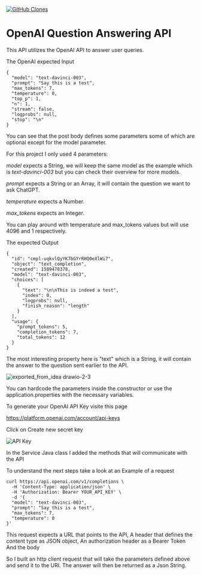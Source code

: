 [![GitHub Clones](https://img.shields.io/badge/dynamic/json?color=success&label=Clone&query=count&url=https://gist.githubusercontent.com/leriaetnasta/83b480893209b6e48ac5d5c00b79ece1/raw/clone.json&logo=github)](https://github.com/MShawon/github-clone-count-badge)

#  OpenAI Question Answering API
This API utilizes the OpenAI API to answer user queries.



The OpenAI expected Input

```
{
  "model": "text-davinci-003",
  "prompt": "Say this is a test",
  "max_tokens": 7,
  "temperature": 0,
  "top_p": 1,
  "n": 1,
  "stream": false,
  "logprobs": null,
  "stop": "\n"
}
```

You can see that the post body defines some parameters some of which are optional except for the model parameter.

For this project I only used 4 parameters:

_model_ expects a String, we will keep the same model as the example which is _text-davinci-003_ but you can check their overview for more models.

_prompt_ expects a String or an Array, it will contain the question we want to ask ChatGPT.

_temperature_ expects a Number.

_max_tokens_ expects an Integer. 

You can play around with temperature and max_tokens values but will use 4096 and 1 respectively.

The expected Output 

```
{
  "id": "cmpl-uqkvlQyYK7bGYrRHQ0eXlWi7",
  "object": "text_completion",
  "created": 1589478378,
  "model": "text-davinci-003",
  "choices": [
    {
      "text": "\n\nThis is indeed a test",
      "index": 0,
      "logprobs": null,
      "finish_reason": "length"
    }
  ],
  "usage": {
    "prompt_tokens": 5,
    "completion_tokens": 7,
    "total_tokens": 12
  }
}

```
The most interesting property here is "text" which is a String, it will contain the answer to the question sent earlier to the API.


![exported_from_idea drawio-2-3](https://user-images.githubusercontent.com/61632665/219978614-599fa846-63ec-4d47-b3bf-d35394434ffd.png)


You can hardcode the parameters inside the constructor or use the application.properties with the necessary variables.

To generate your OpenAI API Key visite this page

https://platform.openai.com/account/api-keys

Click on Create new secret key

![API Key](https://dev-to-uploads.s3.amazonaws.com/uploads/articles/ae1ip2jjgpots7f3rz8m.png)

In the Service Java class I added the methods that will communicate with the API

To understand the next steps take a look at an Example of a request 

```
curl https://api.openai.com/v1/completions \
  -H 'Content-Type: application/json' \
  -H 'Authorization: Bearer YOUR_API_KEY' \
  -d '{
  "model": "text-davinci-003",
  "prompt": "Say this is a test",
  "max_tokens": 7,
  "temperature": 0
}'

```

This request expects a URL that points to the API,
A header that defines the content type as JSON object,
An authorization header as a Bearer Token
And the body 
 
So I built an http client request that will take the parameters defined above and send it to the URI. The answer will then be returned as a Json String.




